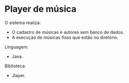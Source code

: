 # Player de música

O sistema realiza: 
- O cadastro de músicas e autores sem banco de dados.
- A execução de músicas fixas que estão no diretório.

Linguagem:
- Java.

Biblioteca:
- Jlayer.
